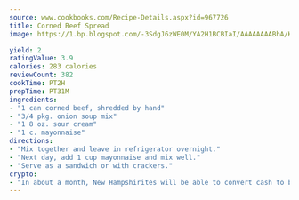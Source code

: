 ```yaml
---
source: www.cookbooks.com/Recipe-Details.aspx?id=967726
title: Corned Beef Spread
image: https://1.bp.blogspot.com/-3SdgJ6zWE0M/YA2H1BCBIaI/AAAAAAAABhA/KLu9yTsYBMkJQudB_uFGwTypBtmTiBfZgCLcBGAsYHQ/s320/4.png

yield: 2
ratingValue: 3.9
calories: 283 calories
reviewCount: 382
cookTime: PT2H
prepTime: PT31M
ingredients:
- "1 can corned beef, shredded by hand"
- "3/4 pkg. onion soup mix"
- "1 8 oz. sour cream"
- "1 c. mayonnaise"
directions:
- "Mix together and leave in refrigerator overnight."
- "Next day, add 1 cup mayonnaise and mix well."
- "Serve as a sandwich or with crackers."
crypto:
- "In about a month, New Hampshirites will be able to convert cash to bitcoins via new bitcoin ATMs popping up in the state."
---
```

